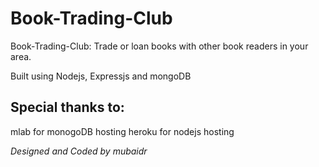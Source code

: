 # Book-Trading-Club

Book-Trading-Club: Trade or loan books with other book readers in your area.

Built using Nodejs, Expressjs and mongoDB

## Special thanks to:
mlab for monogoDB hosting
heroku for nodejs hosting

*Designed and Coded by mubaidr*
